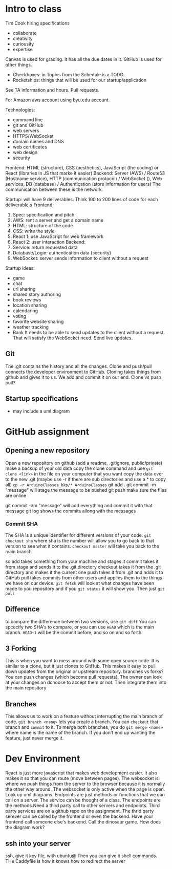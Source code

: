 # Intro to class
Tim Cook hiring specifications
- collaborate
- creativity
- curiousity
- expertise

Canvas is used for grading. It has all the due dates in it. GitHub is used for other things.

- Checkboxes: in Topics from the Schedule is a TODO.
- Rocketships: things that will be used for our startup/application

See TA information and hours. Pull requests.

For Amazon aws account using byu.edu account.

Technologies:
- command line
- git and GitHub
- web servers
- HTTPS/WebSocket
- domain names and DNS
- web certificates
- web design
- security

Frontend: HTML (structure), CSS (aesthetics), JavaScript (the coding) or React (libraries in JS that marke it easier)
Backend: Server (AWS) / Route53 (Hostname service), HTTP (communication protocol) / WebSocket (), Web services, DB (database) / Authentication (store information for users)
The communication between these is the network.

Startup: will have 9 deliverables. Think 100 to 200 lines of code for each deliverable.s
Frontend:
1) Spec: specification and pitch
2) AWS: rent a server and get a domain name
3) HTML: structure of the code
4) CSS: write the style
5) React 1: use JavaScript for web framework
6) React 2: user interaction
Backend:
7) Service: return requested data
8) Database/Login: authentication data (security)
9) WebSocket: server sends information to client without a request

Startup ideas:
- game
- chat
- url sharing
- shared story authoring
- book reviews
- location sharing
- calendaring
- voting
- favorite website sharing
- weather tracking
- Bank
It needs to be able to send updates to the client without a request. That will satisfy the WebSocket need. Send live updates.

## Git
The .git contains the history and all the changes. Clone and push/pull connects the developer environment to GitHub. Cloning takes things from github and gives it to us. We add and commit it on our end.
Clone vs push pull?

## Startup specifications
- may include a uml diagram

# GitHub assignment
## Opening a new repository
Open a new repository on github (add a readme, .gitignore, public/private)
make a backup of your old data
copy the clone command and use `git clone <link>` in the file on your computer that you want
copy the data over to the new .git (maybe use -r if there are sub directories and use a * to copy all) `cp -r ArduinoClasses_bkp/* ArduinoClasses`
git add .
git commit -m "message" will stage the message to be pushed
git push
make sure the files are online

git commit -am "message" will add everything and commit it with that message
git log shows the commits allong with the messages

### Commit SHA
The SHA is a unique identifier for different versions of your code. `git checkout sha` where sha is the number will allow you to go back to that version to see what it contains.
`checkout master` will take you back to the main branch

so add takes something from your machine and stages it
commit takes it from stage and sends it to the .git directory
checkout takes it from the .git directory and makes it the current one
push takes it from .git and adds it to GitHub
pull takes commits from other users and applies them to the things we have on our device.
`git fetch` will look at what changes have been made to you repository and if you `git status` it will show you. Then just `git pull`

## Difference
to compare the difference between two versions, use `git diff` You can spcecify two SHA's to compare, or you can use `HEAD` which is the main branch. `HEAD~1` will be the commit before, and so on and so forth.

## 3 Forking
This is when you want to mess around with some open source code. It is similar to a clone, but it just clones to GitHub. This makes it easy to pull down updates from the original or upstream repository.
branches vs forks?
You can push changes (which become pull requests). The owner can look at your changes an dchoose to accept them or not. Then integrate them into the main repository

## Branches
This allows us to work on a feature without interrupting the main branch of code.
`git branch <name>` lets you create a branch. You can `checkout` that branch and `commit` to it. To merge both branches, you do `git merge <name>` where name is the name of the branch.
If you don't end up wanting the feature, just never merge it.

# Dev Environment
React is just more javascript that makes web development easier. It also makes it so that you can route (move between pages). The websocket is where we push things from the server to the browser because it is normally the other way around. The websocket is only active when the page is open.
Look up uml diagrams. Endpoints are just methods or functions that we can call on a server. The service can be thought of a class. The endpoints are the methods.Need a third party call to other servers and endpoints. Third party services are on a github repo on the assignment. The thrid party serever can be called by the frontend or even the backend. Have your frontend call someone else's backend. Call the dinosaur game.
How does the diagram work?

## ssh into your server
ssh, give it key file, with ubuntu@<dns> Then you can give it shell commands. THe Caddyfile is how it knows how to redirect the server